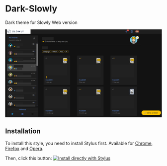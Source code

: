 
# Dark-Slowly
Dark theme for Slowly Web version

![alt text](https://raw.githubusercontent.com/FrankS01/dark-slowly/master/Preview.png)

## Installation


To install this style, you need to install Stylus first.
Available for [Chrome](https://chrome.google.com/webstore/detail/stylus/clngdbkpkpeebahjckkjfobafhncgmne), [Firefox](https://addons.mozilla.org/firefox/addon/styl-us/) and [Opera](https://addons.opera.com/extensions/details/stylus/).

Then, click this button:
[![Install directly with Stylus](https://img.shields.io/badge/Install%20directly%20with-Stylus-00adad.svg)](https://raw.githubusercontent.com/FrankS01/dark-slowly/master/slowly.user.css)
